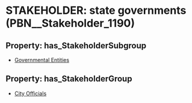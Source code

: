 # STAKEHOLDER: __state governments__ (PBN__Stakeholder_1190)

## Property: has_StakeholderSubgroup

* [Governmental Entities](PBN__StakeholderSubgroup_5)

## Property: has_StakeholderGroup

* [City Officials](PBN__StakeholderGroup_0)

